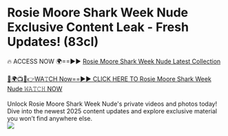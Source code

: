 # Rosie Moore Shark Week Nude Exclusive Content Leak - Fresh Updates! (83cl)

🔥 ACCESS NOW 🌍==►► <a href="https://tinyurl.com/yc657z5k" rel="nofollow">Rosie Moore Shark Week Nude Latest Collection</a>
<br><br>
[🔴🌍📺📱👉WA𝚃CH Now==►► CLICK HERE TO Rosie Moore Shark Week Nude 𝚆𝙰𝚃𝙲𝙷 NOW](https://tinyurl.com/yc657z5k)
<br><br>
Unlock Rosie Moore Shark Week Nude's private videos and photos today! Dive into the newest 2025 content updates and explore exclusive material you won’t find anywhere else.
<br>
<a href="https://tinyurl.com/yc657z5k" rel="nofollow" data-target="animated-image.originalLink"><img src="https://camo.githubusercontent.com/8a4f000d20f83aca3bf7ec5f350d767afa0574a8a352519fd8cfa583a6f93a33/68747470733a2f2f692e696d6775722e636f6d2f644a486b345a712e676966" data-canonical-src="https://i.imgur.com/dJHk4Zq.gif" style="max-width: 100%; display: inline-block;" data-target="animated-image.originalImage"></a>
<br>
